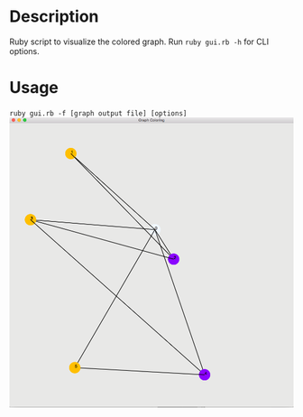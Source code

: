 # Description
Ruby script to visualize the colored graph. Run `ruby gui.rb -h` for CLI options.
# Usage
`ruby gui.rb -f [graph output file] [options]`
![t01.png](screenshots/t01.png)
